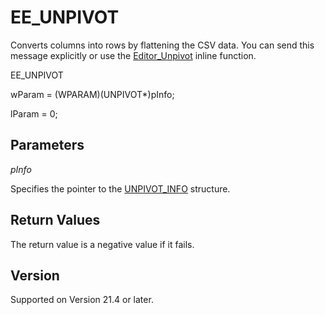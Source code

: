 # EE\_UNPIVOT

Converts columns into rows by flattening the CSV data. You can send this message explicitly or use the [Editor\_Unpivot](../macro/editor_unpivot) inline function.

EE\_UNPIVOT

wParam = (WPARAM)(UNPIVOT\*)pInfo;

lParam = 0;

## Parameters

_pInfo_

Specifies the pointer to the [UNPIVOT\_INFO](../structure/unpivot_info) structure.

## Return Values

The return value is a negative value if it fails.

## Version

Supported on Version 21.4 or later.
